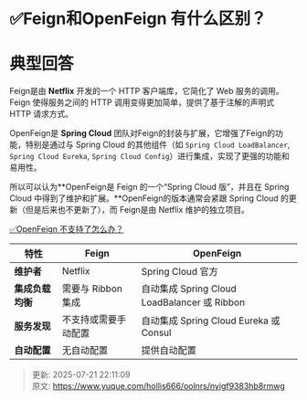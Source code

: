 # ✅Feign和OpenFeign 有什么区别？

# 典型回答


Feign是由 **Netflix** 开发的一个 HTTP 客户端库，它简化了 Web 服务的调用。Feign 使得服务之间的 HTTP 调用变得更加简单，提供了基于注解的声明式 HTTP 请求方式。  



OpenFeign是 **Spring Cloud** 团队对Feign的封装与扩展，它增强了Feign的功能，特别是通过与 Spring Cloud 的其他组件（如 `Spring Cloud LoadBalancer`, `Spring Cloud Eureka`, `Spring Cloud Config`）进行集成，实现了更强的功能和易用性。  



所以可以认为**OpenFeign是 Feign 的一个“Spring Cloud 版”，并且在 Spring Cloud 中得到了维护和扩展。**OpenFeign的版本通常会紧跟 Spring Cloud 的更新（但是后来也不更新了），而 Feign是由 Netflix 维护的独立项目。  



[✅OpenFeign 不支持了怎么办？](https://www.yuque.com/hollis666/oolnrs/itmcpq5517975ttq)



| 特性 | Feign | OpenFeign |
| --- | --- | --- |
| **维护者** | Netflix | Spring Cloud 官方 |
| **集成负载均衡** | 需要与 Ribbon 集成 | 自动集成 Spring Cloud LoadBalancer 或 Ribbon |
| **服务发现** | 不支持或需要手动配置 | 自动集成 Spring Cloud Eureka 或 Consul |
| **自动配置** | 无自动配置 | 提供自动配置 |






> 更新: 2025-07-21 22:11:09  
> 原文: <https://www.yuque.com/hollis666/oolnrs/nyigf9383hb8rmwg>